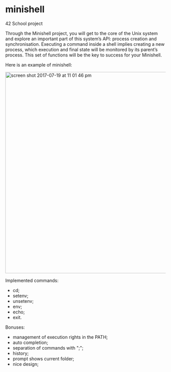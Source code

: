 # minishell
42 School project


Through the Minishell project, you will get to the core of the Unix system and explore an important part of this system’s API: process creation and synchronisation. Executing a command inside a shell implies creating a new process, which execution and final state will be monitored by its parent’s process. This set of functions will be the key to success for your Minishell.

Here is an example of minishell:

<img width="633" alt="screen shot 2017-07-19 at 11 01 46 pm" src="https://user-images.githubusercontent.com/25576444/28402773-5fc25156-6cd6-11e7-92ef-bcce291ec15f.png">

Implemented commands:
- cd;
- setenv;
- unsetenv;
- env;
- echo;
- exit.

Bonuses:
- management of execution rights in the PATH;
- auto completion;
- separation of commands with ";";
- history;
- prompt shows current folder;
- nice design;
